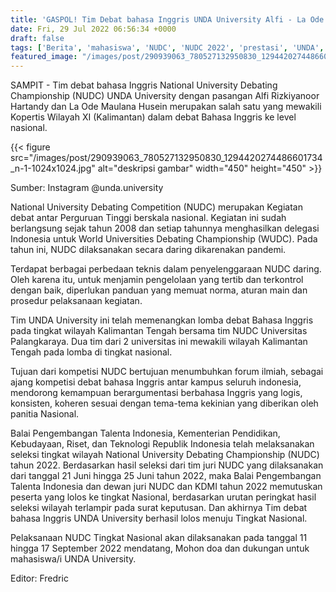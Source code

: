 ```yaml
---
title: 'GASPOL! Tim Debat bahasa Inggris UNDA University Alfi - La Ode lolos ke Tingkat Nasional'
date: Fri, 29 Jul 2022 06:56:34 +0000
draft: false
tags: ['Berita', 'mahasiswa', 'NUDC', 'NUDC 2022', 'prestasi', 'UNDA', 'undauniversity']
featured_image: "/images/post/290939063_780527132950830_1294420274486601734_n-1-1024x1024.jpg"
---
```


SAMPIT - Tim debat bahasa Inggris National University Debating Championship (NUDC) UNDA University dengan pasangan Alfi Rizkiyanoor Hartandy dan La Ode Maulana Husein merupakan salah satu yang mewakili Kopertis Wilayah XI (Kalimantan) dalam debat Bahasa Inggris ke level nasional.

{{< figure src="/images/post/290939063_780527132950830_1294420274486601734_n-1-1024x1024.jpg" alt="deskripsi gambar" width="450" height="450" >}}

Sumber: Instagram @unda.university

National University Debating Competition (NUDC) merupakan Kegiatan debat antar Perguruan Tinggi berskala nasional. Kegiatan ini sudah berlangsung sejak tahun 2008 dan setiap tahunnya menghasilkan delegasi Indonesia untuk World Universities Debating Championship (WUDC). Pada tahun ini, NUDC dilaksanakan secara daring dikarenakan pandemi.

Terdapat berbagai perbedaan teknis dalam penyelenggaraan NUDC daring. Oleh karena itu, untuk menjamin pengelolaan yang tertib dan terkontrol dengan baik, diperlukan panduan yang memuat norma, aturan main dan prosedur pelaksanaan kegiatan.

Tim UNDA University ini telah memenangkan lomba debat Bahasa Inggris pada tingkat wilayah Kalimantan Tengah bersama tim NUDC Universitas Palangkaraya. Dua tim dari 2 universitas ini mewakili wilayah Kalimantan Tengah pada lomba di tingkat nasional.

Tujuan dari kompetisi NUDC bertujuan menumbuhkan forum ilmiah, sebagai ajang kompetisi debat bahasa Inggris antar kampus seluruh indonesia, mendorong kemampuan berargumentasi berbahasa Inggris yang logis, konsisten, koheren sesuai dengan tema-tema kekinian yang diberikan oleh panitia Nasional.

Balai Pengembangan Talenta Indonesia, Kementerian Pendidikan, Kebudayaan, Riset, dan Teknologi Republik Indonesia telah melaksanakan seleksi tingkat wilayah National University Debating Championship (NUDC) tahun 2022. Berdasarkan hasil seleksi dari tim juri NUDC yang dilaksanakan dari tanggal 21 Juni hingga 25 Juni tahun 2022, maka Balai Pengembangan Talenta Indonesia dan dewan juri NUDC dan KDMI tahun 2022 memutuskan peserta yang lolos ke tingkat Nasional, berdasarkan urutan peringkat hasil seleksi wilayah terlampir pada surat keputusan. Dan akhirnya Tim debat bahasa Inggris UNDA University berhasil lolos menuju Tingkat Nasional.

Pelaksanaan NUDC Tingkat Nasional akan dilaksanakan pada tanggal 11 hingga 17 September 2022 mendatang, Mohon doa dan dukungan untuk mahasiswa/i UNDA University.

Editor: Fredric